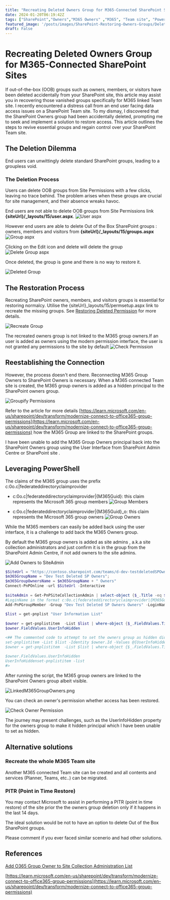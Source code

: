 ```yaml
---
title: "Recreating Deleted Owners Group for M365-Connected SharePoint Sites"
date: 2024-01-20T06:19:42Z
tags: ["SharePoint","Owners","M365 Owners" ,"M365", "Team site", "PowerShell","Security", "Governance"]
featured_image: '/posts/images/SharePoint-Restoring-Owners-Groups/DeletedOwnerGroup.png'
draft: False
---
```


# Recreating Deleted Owners Group for M365-Connected SharePoint Sites

If out-of-the-box (OOB) groups such as owners, members, or visitors have been deleted accidentally from your SharePoint site, this article may assist you in recovering those vanished groups specifically for M365 linked Team site. I recently encountered a distress call from an end user facing data access issues on a SharePoint Team site. To my dismay, I discovered that the SharePoint Owners group had been accidentally deleted, prompting me to seek and implement a solution to restore access. This article outlines the steps to revive essential groups and regain control over your SharePoint Team site.

## The Deletion Dilemma

End users can unwittingly delete standard SharePoint groups, leading to a groupless void.

### The Deletion Process

Users can delete OOB groups from Site Permissions with a few clicks, leaving no trace behind. The problem arises when these groups are crucial for site management, and their absence wreaks havoc.

End users are not able to delete OOB groups from Site Permissions link **{siteUrl}/_layouts/15/user.aspx**.
![User aspx](../images/SharePoint-Restoring-Owners-Groups/DeleteGroup_User_aspx.png)  

However end users are able to delete Out of the Box SharePoint groups : owners, members and visitors from **{siteUrl}/_layouts/15/groups.aspx**
![Group aspx](../images/SharePoint-Restoring-Owners-Groups/DeleteGroup_Group_aspx.png) 

Clicking on the Edit icon and delete will delete the group
![Delete Group aspx](../images/SharePoint-Restoring-Owners-Groups/DeleteOwnerGroup.png) 

Once deleted, the group is gone and there is no way to restore it. 

![Deleted Group](../images/SharePoint-Restoring-Owners-Groups/DeletedOwnerGroup.png) 

## The Restoration Process

Recreating SharePoint owners, members, and visitors groups is essential for restoring normalcy. Utilise the {siteUrl}_layouts/15/permsetup.aspx link to recreate the missing groups. See [Restoring Deleted Permission](https://learn.microsoft.com/en-us/answers/questions/526452/sharepoint-online-restoring-deleted-permission-gro) for more details.

![Recreate Group](../images/SharePoint-Restoring-Owners-Groups/RecreatetheOwnersGroup.png) 

The recreated owners group is not linked to the M365 group owners.If an user is added as owners using the modern permission interface, the user is not granted any permissions to the site by default
![Check Permission](../images/SharePoint-Restoring-Owners-Groups/CheckPermissions.png) 

## Reestablishing the Connection

However, the process doesn't end there. Reconnecting M365 Group Owners to SharePoint Owners is necessary. When a M365 connected Team site is created, the M365 group owners is added as a hidden principal to the SharePoint owners group. 

![Groupify Permissions](https://learn.microsoft.com/en-us/sharepoint/dev/transform/media/modernize/groupifypermissions_1.png)

Refer to the article for more details [https://learn.microsoft.com/en-us/sharepoint/dev/transform/modernize-connect-to-office365-group-permissions](https://learn.microsoft.com/en-us/sharepoint/dev/transform/modernize-connect-to-office365-group-permissions) how the M365 Group are linked to the SharePoint groups.

I have been unable to add the M365 Group Owners principal back into the SharePoint Owners group using the User Interface from SharePoint Admin Centre or SharePoint site . 

## Leveraging PowerShell

The claims of the M365 group uses the prefix c:0o.c|federateddirectoryclaimprovider

- c:0o.c|federateddirectoryclaimprovider|{M365Guid}: this claim represents the Microsoft 365 group members 
![Group Members](../images/SharePoint-Restoring-Owners-Groups/GroupMembersAccount.png) 

- c:0o.c|federateddirectoryclaimprovider|{M365Guid}_o: this claim represents the Microsoft 365 group owners
![Group Owners](../images/SharePoint-Restoring-Owners-Groups/GroupOwnersAccount.png) 

While the M365 members can easily be added back using the user interface, it is a challenge to add back the M365 Owners group.

By default the M365 group owners is added as site admins , a.k.a site collection administrators and just confirm it is in the group from the SharePoint Admin Centre, if not add owners to the site admins.

![Add Owners to SiteAdmin](../images/SharePoint-Restoring-Owners-Groups/AddOwnersToAdmin.png) 

```PowerShell
$SiteUrl = "https://contoso.sharepoint.com/teams/d-dev-testdeletedSPOwners"
$m365GroupName = "Dev Test Deleted SP Owners";
$m365GroupOwnersName = $m365GroupName + " Owners"
Connect-PnPOnline -url $SiteUrl -Interactive
 
$siteAdmin = Get-PnPSiteCollectionAdmin | select-object {$_.Title -eq $m365GroupOwnersName}
#LoginName in the format c:0o.c|federateddirectoryclaimprovider|{M365Guid}_o
Add-PnPGroupMember -Group "Dev Test Deleted SP Owners Owners" -LoginName $siteAdmin.LoginName | Out-Null
 
$list = get-pnplist "User Information List"
 
$owner = get-pnplistitem  -List $list | where-object {$_.FieldValues.Title -eq $m365GroupOwnersName -and $_.FieldValues.EMail}
$owner.FieldValues.UserInfoHidden

<## The commented code to attempt to set the owners group as hidden did not work hence left as hidden
set-pnplistitem -List $list -Identity $owner.Id -Values @{UserInfoHidden = $true;}
$owner = get-pnplistitem  -List $list | where-object {$_.FieldValues.Title -eq $m365GroupOwnersName -and $_.FieldValues.EMail}
 
$owner.FieldValues.UserInfoHidden
UserInfoHiddenset-pnplistitem -list
#>
```

After running the script, the M365 group owners are linked to the SharePoint Owners group albeit visible.

![LinkedM365GroupOwners.png](../images/SharePoint-Restoring-Owners-Groups/LinkedM365GroupOwners.png)

You can check an owner's permission whether access has been restored.

![Check Owner Permission](../images/SharePoint-Restoring-Owners-Groups/CheckOwnerPermission.png) 

The journey may present challenges, such as the UserInfoHidden property for the owners group to make it hidden principal which I have been unable to set as hidden.

## Alternative solutions

### Recreate the whole M365 Team site

Another M365 connected Team site can be created and all contents and services (Planner, Teams, etc..) can be migrated.

### PITR (Point in Time Restore)

You may contact Microsoft to assist in performing a PITR (point in time restore) of the site prior the the owners group deletion only if it happens in the last 14 days.

The ideal solution would be not to have an option to delete Out of the Box SharePoint groups.

Please comment if you ever faced similar scenerio and had other solutions. 

## References

[Add O365 Group Owner to Site Collection Administration List](https://techcommunity.microsoft.com/t5/sharepoint/add-o365-group-owner-to-site-collection-administration-list/m-p/401027)

[https://learn.microsoft.com/en-us/sharepoint/dev/transform/modernize-connect-to-office365-group-permissions](https://learn.microsoft.com/en-us/sharepoint/dev/transform/modernize-connect-to-office365-group-permissions)

